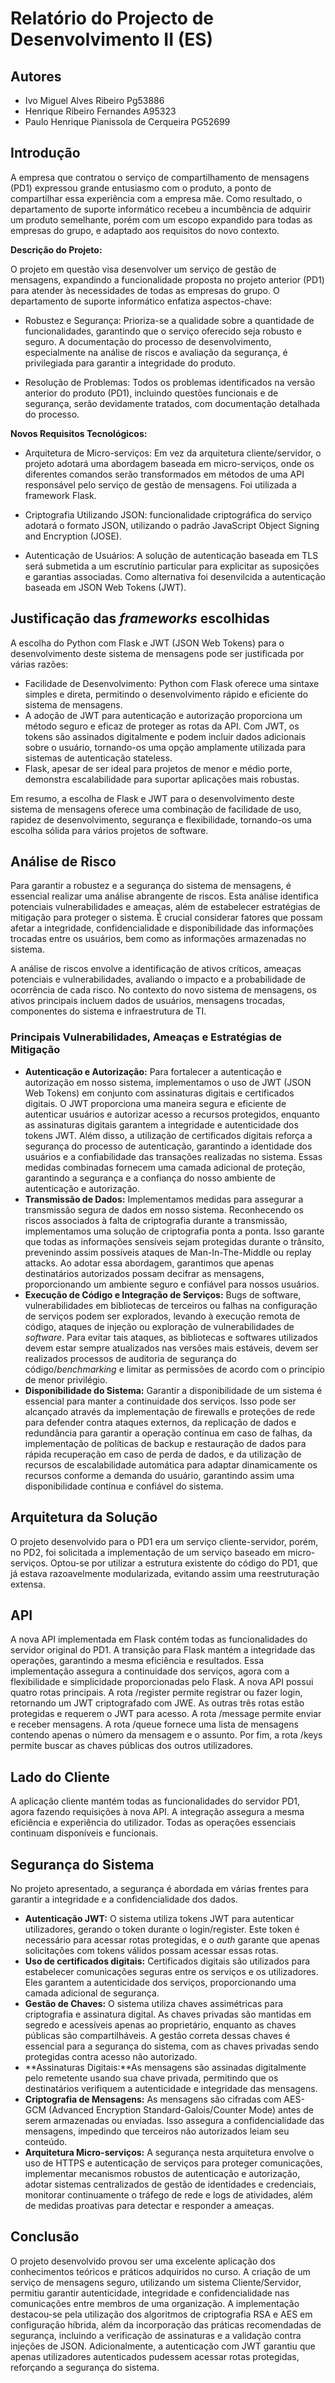 # Relatório do Projecto de Desenvolvimento II (ES)

## Autores 
* Ivo Miguel Alves Ribeiro Pg53886
* Henrique Ribeiro Fernandes A95323
* Paulo Henrique Pianissola de Cerqueira PG52699

## Introdução

A empresa que contratou o serviço de compartilhamento de mensagens (PD1) expressou grande entusiasmo com o produto, a ponto de compartilhar essa experiência com a empresa mãe. Como resultado, o departamento de suporte informático recebeu a incumbência de adquirir um produto semelhante, porém com um escopo expandido para todas as empresas do grupo, e adaptado aos requisitos do novo contexto.

**Descrição do Projeto:**

O projeto em questão visa desenvolver um serviço de gestão de mensagens, expandindo a funcionalidade proposta no projeto anterior (PD1) para atender às necessidades de todas as empresas do grupo. O departamento de suporte informático enfatiza aspectos-chave:

* Robustez e Segurança: Prioriza-se a qualidade sobre a quantidade de funcionalidades, garantindo que o serviço oferecido seja robusto e seguro.
A documentação do processo de desenvolvimento, especialmente na análise de riscos e avaliação da segurança, é privilegiada para garantir a integridade do produto.

* Resolução de Problemas: Todos os problemas identificados na versão anterior do produto (PD1), incluindo questões funcionais e de segurança, serão devidamente tratados, com documentação detalhada do processo.

**Novos Requisitos Tecnológicos:**

* Arquitetura de Micro-serviços: Em vez da arquitetura cliente/servidor, o projeto adotará uma abordagem baseada em micro-serviços, onde os diferentes comandos serão transformados em métodos de uma API responsável pelo serviço de gestão de mensagens. Foi utilizada a framework Flask.

* Criptografia Utilizando JSON: funcionalidade criptográfica do serviço adotará o formato JSON, utilizando o padrão JavaScript Object Signing and Encryption (JOSE).

* Autenticação de Usuários: A solução de autenticação baseada em TLS será submetida a um escrutínio particular para explicitar as suposições e garantias associadas.
Como alternativa foi desenvilcida a autenticação baseada em JSON Web Tokens (JWT).

## Justificação das *frameworks* escolhidas

A escolha do Python com Flask e JWT (JSON Web Tokens) para o desenvolvimento deste sistema de mensagens pode ser justificada por várias razões:

* Facilidade de Desenvolvimento: Python com Flask oferece uma sintaxe simples e direta, permitindo o desenvolvimento rápido e eficiente do sistema de mensagens.
* A adoção de JWT para autenticação e autorização proporciona um método seguro e eficaz de proteger as rotas da API. Com JWT, os tokens são assinados digitalmente e podem incluir dados adicionais sobre o usuário, tornando-os uma opção amplamente utilizada para sistemas de autenticação stateless.
* Flask, apesar de ser ideal para projetos de menor e médio porte, demonstra escalabilidade para suportar aplicações mais robustas.

Em resumo, a escolha de Flask e JWT para o desenvolvimento deste sistema de mensagens oferece uma combinação de facilidade de uso, rapidez de desenvolvimento, segurança e flexibilidade, tornando-os uma escolha sólida para vários projetos de software.

## Análise de Risco

Para garantir a robustez e a segurança do sistema de mensagens, é essencial realizar uma análise abrangente de riscos. Esta análise identifica potenciais vulnerabilidades e ameaças, além de estabelecer estratégias de mitigação para proteger o sistema. É crucial considerar fatores que possam afetar a integridade, confidencialidade e disponibilidade das informações trocadas entre os usuários, bem como as informações armazenadas no sistema.

A análise de riscos envolve a identificação de ativos críticos, ameaças potenciais e vulnerabilidades, avaliando o impacto e a probabilidade de ocorrência de cada risco. No contexto do novo sistema de mensagens, os ativos principais incluem dados de usuários, mensagens trocadas, componentes do sistema e infraestrutura de TI.

### Principais Vulnerabilidades, Ameaças e Estratégias de Mitigação

* **Autenticação e Autorização:** Para fortalecer a autenticação e autorização em nosso sistema, implementamos o uso de JWT (JSON Web Tokens) em conjunto com assinaturas digitais e certificados digitais. O JWT proporciona uma maneira segura e eficiente de autenticar usuários e autorizar acesso a recursos protegidos, enquanto as assinaturas digitais garantem a integridade e autenticidade dos tokens JWT. Além disso, a utilização de certificados digitais reforça a segurança do processo de autenticação, garantindo a identidade dos usuários e a confiabilidade das transações realizadas no sistema. Essas medidas combinadas fornecem uma camada adicional de proteção, garantindo a segurança e a confiança do nosso ambiente de autenticação e autorização.
* **Transmissão de Dados:** Implementamos medidas para assegurar a transmissão segura de dados em nosso sistema. Reconhecendo os riscos associados à falta de criptografia durante a transmissão, implementamos uma solução de criptografia ponta a ponta. Isso garante que todas as informações sensíveis sejam protegidas durante o trânsito, prevenindo assim possíveis ataques de Man-In-The-Middle ou replay attacks. Ao adotar essa abordagem, garantimos que apenas destinatários autorizados possam decifrar as mensagens, proporcionando um ambiente seguro e confiável para nossos usuários.
* **Execução de Código e Integração de Serviços:** Bugs de software, vulnerabilidades em bibliotecas de terceiros ou falhas na configuração de serviços podem ser explorados, levando à execução remota de código, ataques de injeção ou exploração de vulnerabilidades de *software*. Para evitar tais ataques, as bibliotecas e softwares utilizados devem estar sempre atualizados nas versões mais estáveis, devem ser realizados processos de auditoria de segurança do código/*benchmarking* e limitar as permissões de acordo com o princípio de menor privilégio.
* **Disponibilidade do Sistema:** Garantir a disponibilidade de um sistema é essencial para manter a continuidade dos serviços. Isso pode ser alcançado através da implementação de firewalls e proteções de rede para defender contra ataques externos, da replicação de dados e redundância para garantir a operação contínua em caso de falhas, da implementação de políticas de backup e restauração de dados para rápida recuperação em caso de perda de dados, e da utilização de recursos de escalabilidade automática para adaptar dinamicamente os recursos conforme a demanda do usuário, garantindo assim uma disponibilidade contínua e confiável do sistema.

## Arquitetura da Solução

O projeto desenvolvido para o PD1 era um serviço cliente-servidor, porém, no PD2, foi solicitada a implementação de um serviço baseado em micro-serviços. Optou-se por utilizar a estrutura existente do código do PD1, que já estava razoavelmente modularizada, evitando assim uma reestruturação extensa.

## API

A nova API implementada em Flask contém todas as funcionalidades do servidor original do PD1. A transição para Flask mantém a integridade das operações, garantindo a mesma eficiência e resultados. Essa implementação assegura a continuidade dos serviços, agora com a flexibilidade e simplicidade proporcionadas pelo Flask.
A nova API possui quatro rotas principais. A rota /register permite registrar ou fazer login, retornando um JWT criptografado com JWE. As outras três rotas estão protegidas e requerem o JWT para acesso. A rota /message permite enviar e receber mensagens. A rota /queue fornece uma lista de mensagens contendo apenas o número da mensagem e o assunto. Por fim, a rota /keys permite buscar as chaves públicas dos outros utilizadores.

## Lado do Cliente

A aplicação cliente mantém todas as funcionalidades do servidor PD1, agora fazendo requisições à nova API. A integração assegura a mesma eficiência e experiência do utilizador. Todas as operações essenciais continuam disponíveis e funcionais.


## Segurança do Sistema

No projeto apresentado,  a segurança é abordada em várias frentes para garantir a integridade e a confidencialidade dos dados.

* **Autenticação JWT:** O sistema utiliza tokens JWT para autenticar utilizadores, gerando o token durante o login/register. Este token é necessário para acessar rotas protegidas, e o *auth* garante que apenas solicitações com tokens válidos possam acessar essas rotas.
* **Uso de certificados digitais:** Certificados digitais são utilizados para estabelecer comunicações seguras entre os serviços e os utilizadores. Eles garantem a autenticidade dos serviços, proporcionando uma camada adicional de segurança.
* **Gestão de Chaves:** O sistema utiliza chaves assimétricas para criptografia e assinatura digital. As chaves privadas são mantidas em segredo e acessíveis apenas ao proprietário, enquanto as chaves públicas são compartilháveis. A gestão correta dessas chaves é essencial para a segurança do sistema, com as chaves privadas sendo protegidas contra acesso não autorizado.
* **Assinaturas Digitais:**As mensagens são assinadas digitalmente pelo remetente usando sua chave privada, permitindo que os destinatários verifiquem a autenticidade e integridade das mensagens.
* **Criptografia de Mensagens:** As mensagens são cifradas com AES-GCM (Advanced Encryption Standard-Galois/Counter Mode) antes de serem armazenadas ou enviadas. Isso assegura a confidencialidade das mensagens, impedindo que terceiros não autorizados leiam seu conteúdo.
* **Arquitetura Micro-serviços:** A segurança nesta arquitetura envolve o uso de HTTPS e autenticação de serviços para proteger comunicações, implementar mecanismos robustos de autenticação e autorização, adotar sistemas centralizados de gestão de identidades e credenciais, monitorar continuamente o tráfego de rede e logs de atividades, além de medidas proativas para detectar e responder a ameaças.


## Conclusão

O projeto desenvolvido provou ser uma excelente aplicação dos conhecimentos teóricos e práticos adquiridos no curso. A criação de um serviço de mensagens seguro, utilizando um sistema Cliente/Servidor, permitiu garantir autenticidade, integridade e confidencialidade nas comunicações entre membros de uma organização. A implementação destacou-se pela utilização dos algoritmos de criptografia RSA e AES em configuração híbrida, além da incorporação das práticas recomendadas de segurança, incluindo a verificação de assinaturas e a validação contra injeções de JSON. Adicionalmente, a autenticação com JWT garantiu que apenas utilizadores autenticados pudessem acessar rotas protegidas, reforçando a segurança do sistema.